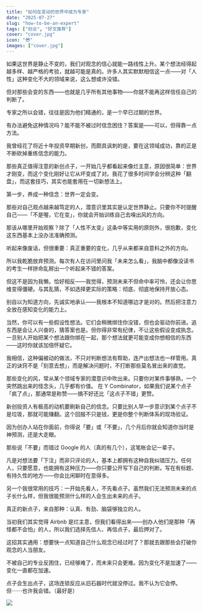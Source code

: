 ```yaml
---
title: "如何在变动的世界中成为专家"
date: "2025-07-27"
slug: "how-to-be-an-expert"
tags: ["创业", "好文推荐"]
cover: "cover.jpg"
icon: "😎"
images: ["cover.jpg"]
---
```

如果这世界是静止不变的，我们对观念的信心就能一路线性上升。某个想法经得起越多样、越严格的考验，就越可能是真的。许多人其实默默相信这一点——对「人性」这种变化不大的领域来说，这么想或许没错。



但对那些会变的东西——也就是几乎所有其他事物——你就不能再这样信任自己的判断了。



专家之所以会错，往往是因为他们精通的，是一个早已过期的世界。



有办法避免这种情况吗？能不能不被过时信念困住？答案是——可以，但得靠一点方法。



我曾经花了将近十年投资早期新创，而颇具讽刺的是，要在这领域成功，靠的正是不断砍掉重练信念的能力。



那些真正值得注意的新创点子，一开始几乎都看起来像烂主意，原因很简单：世界才刚变，而这个变化刚好让它从坏变成了对。我花了很多时间学会分辨这种「翻盘」，而这套技巧，其实也能套用在一切新想法上。



第一步，养成一种信念：世界一定会变。



那些对自己观点越来越笃定的人，潜意识里其实是认定世界静止。只要你不时提醒自己——「不是喔，它在变」，你就会开始训练自己去嗅出风的方向。



那该从哪里开始观察？除了「人性不太变」这条中等实用的原则外，很抱歉，变化这东西基本上没办法准确预测。



听起来像废话，但很重要：真正重要的变化，几乎从来都来自意料之外的方向。



所以我乾脆放弃预测。每次有人在访问里问我「未来怎么看」，我脑中都像没读书的考生一样拼命乱掰出一个听起来不错的答案。



但这不是因为我懒。恰好相反——我觉得，预测未来不但命中率可怜，还会让你思维变得僵硬。与其乱猜，不如选择更实际的策略：彻底、彻底地保持开放心态。



别自以为知道方向，先诚实地承认——我根本不知道哪边才是对的。然后把注意力全放在感知变化的能力上。



当然，你可以有一些假设性想法。它们会稍微绑住你没错，但也会驱动你前进。追东西是会让人兴奋的，猜答案也是。但你得非常有纪律，不让这些假设变成执念。
一旦别人开始把某个想法跟你绑在一起，那个想法就更可能变成你想相信的东西——这时你就该加倍怀疑它。



我相信，这种偏被动的做法，不只对判断想法有帮助，连产出想法也一样管用。真正的诀窍不是「刻意去想」，而是解决问题时，不打断那些莫名冒出来的直觉。



那些变化的风，常从某个领域专家的潜意识中吹出来。只要你对某件事够熟，一个突然跳出来的怪念头，几乎都有价值。
在 Y Combinator，如果我们说某个点子「疯了点」，那通常是称赞——搞不好还比「这点子不错」更赞。



新创投资人有极高的动机要刷新自己的信念。只要比别人早一步意识到某个点子不是垃圾，那就可能赚翻。这个回报不只是钱，更是你整个判断体系的现场验证。



因为创办人站在你面前，你得说「要」或「不要」，几个月后你就会知道你当时是神预测，还是大走眼。



那些说「不要」而错过 Google 的人（真的有几个），这笔帐会记一辈子。



凡是对想法要「下注」而非只评论的人，基本上都拥有这种自我纠错压力。任何人，只要愿意，也能拥有这种压力——你只要公开写下自己的判断。写在有标题、有持久性的地方——你会比闲聊时在意得多。



另一个我很常用的技巧：一开始先看人，不先看点子。虽然我们无法预测未来的点子长什么样，但我很能预测什么样的人会生出未来的点子。



真正的新点子，来自那种：认真、有劲、脑袋够独立的人。



当初我们其实觉得 Airbnb 是烂主意，但我们看得出来——创办人他们是那种「再怪都不会怕」的人，所以我们选择先信人、再信点子，最后押对了。



这招其实通用：想要快一点知道自己什么观念已经过时了？那就去跟那些会打破你观念的人当朋友。



不被自己的专业反困住，已经够难了，而未来只会更难。因为变化不是加速了——变化一直都在加速。



点子会生出点子，这场连锁反应从旧石器时代就没停过。我不认为它会停。
但⋯⋯也许我会错。（最好是）




![](https://prod-files-secure.s3.us-west-2.amazonaws.com/112d0858-5090-4d34-a606-b75eb8d65fd2/46476355-9cf3-4e99-9b7a-3531bc426380/1000202064.png?X-Amz-Algorithm=AWS4-HMAC-SHA256&X-Amz-Content-Sha256=UNSIGNED-PAYLOAD&X-Amz-Credential=ASIAZI2LB4664MMVFXLD%2F20250810%2Fus-west-2%2Fs3%2Faws4_request&X-Amz-Date=20250810T143449Z&X-Amz-Expires=3600&X-Amz-Security-Token=IQoJb3JpZ2luX2VjEJ3%2F%2F%2F%2F%2F%2F%2F%2F%2F%2FwEaCXVzLXdlc3QtMiJGMEQCID0L0I41ElbUljFw49tJsUEvoi1KG8FQZcmOzIIx%2BFuMAiARM%2B%2B7%2BIxoHF9B0VL6nogWlXD9jbFi44chC9Na1RNDeSqIBAjW%2F%2F%2F%2F%2F%2F%2F%2F%2F%2F8BEAAaDDYzNzQyMzE4MzgwNSIMbKlfPc0TeUmJ6AH%2FKtwDa%2Fm2Wp8Zwvb0iUsGBQ75v0VVc63qeWu1i17fM5Ok0%2BZDGsn%2BmsUsVCLKNRDTKJ%2BXkPx11nBDJQ5gXHJfdo21mMTyxs5tioQOdPmZCiz4sQF2WfFBwpqFOK5%2FrWVjedO77Zwd3U7y5KNwR6K7iJG2cCAZL90PRH0xe7MWKbX2WQ4czz1s8tncoXa%2FaK7eunGCcQmMn5YVqgDOJyOy9mcJkEx2qq84TAREGLNQh9s%2FztRcTT6pb6UXBoreVsctnCPCf1ZMQX8wuuskaX%2BvWImkXfpWLt8V80feew6PDntkO5DgqhpHgAOcAIpRTvCMRYBqsnwX%2FFiE%2FD7yUc7V2kd1ZlA5%2BBNndx%2FpaD8BFpmOPrLbAMwMk4Frv8L62xAzAgotNpQUTqwTSdUWYKbv46WZMz4VNAtUq2EGtXUIByUaUrEj19Z%2B0nq%2Blt3gL1%2F4ilPTOoO7jQWjsJz%2BL9wVYPH%2BaBv1s4gmBAhGdrAdAYGIF6GzHICNQD7iPo8pGFwdADzkhZ8STfl5QSvIsQ8LRN1F7iHPwKkpTzy4q3prwrhvgHeXO6ea5R4%2FbDH%2FuE188SAqslIIGYw1%2FNty7a9AytyryoKY%2BptLciLI%2BzZKDn7x%2FMaafHm1rUWLwATeJaIwg6XixAY6pgE7MpNiai%2BOe9Ah9pjUey%2B2jX2jUstMitEQqs6asTuASJUIc66NPnQEzgjcsIRZkrBbfL3ncpx98a6ILWSWwfdo9UfleVFo9M2XCA1J8H91OZN4Rs5ORDMGqkNk7ywDe%2BdvTpno6PR9g07I04lO53EaurnbTlh60WkiiEpL2CmEjJjdGF%2BoKvvtAADb2v%2BtrxhrGXBrqviTDLTlm%2F7%2FV5BYxKE15YuQ&X-Amz-Signature=63aa97b8e1bec0907b261586582850f476e746389d03bd6cf13a665e45169d53&X-Amz-SignedHeaders=host&x-amz-checksum-mode=ENABLED&x-id=GetObject)

